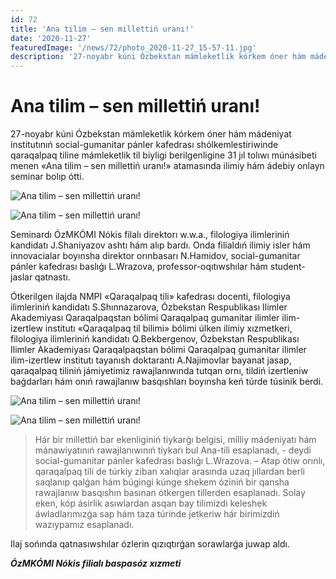 ```yaml
---
id: 72
title: 'Ana tilim – sen millettiń uranı!'
date: '2020-11-27'
featuredImage: '/news/72/photo_2020-11-27_15-57-11.jpg'
description: '27-noyabr kúni Ózbekstan mámleketlik kórkem óner hám mádeniyat institutınıń social-gumanitar pánler kafedrası shólkemlestiriwinde qaraqalpaq tiline mámleketlik til biyligi berilgenligine 31 jıl tolıwı múnásibeti menen «Ana tilim – sen millettiń uranı!» atamasında ilimiy hám ádebiy onlayn seminar bolıp ótti'
---
```


# Ana tilim – sen millettiń uranı!

27-noyabr kúni Ózbekstan mámleketlik kórkem óner hám mádeniyat institutınıń social-gumanitar pánler kafedrası shólkemlestiriwinde qaraqalpaq tiline mámleketlik til biyligi berilgenligine 31 jıl tolıwı múnásibeti menen «Ana tilim – sen millettiń uranı!» atamasında ilimiy hám ádebiy onlayn seminar bolıp ótti.

![Ana tilim – sen millettiń uranı!](/news/72/photo_2020-11-27_15-57-11.jpg)

![Ana tilim – sen millettiń uranı!](/news/72/photo_2020-11-27_15-57-15.jpg)

Seminardı ÓzMKÓMI Nókis filalı direktorı w.w.a., filologiya ilimleriniń kandidatı J.Shaniyazov ashtı hám alıp bardı. Onda filialdıń ilimiy isler hám innovacialar boyınsha direktor orınbasarı N.Hamidov, social-gumanitar pánler kafedrası baslıǵı L.Wrazova, professor-oqıtıwshılar hám student-jaslar qatnastı.

Ótkerilgen ilajda NMPI «Qaraqalpaq tili» kafedrası docenti, filologiya ilimleriniń kandidatı S.Shınnazarova, Ózbekstan Respublikası Ilimler Akademiyası Qaraqalpaqstan bólimi Qaraqalpaq gumanitar ilimler ilim-izertlew institutı «Qaraqalpaq til bilimi» bólimi úlken ilimiy xızmetkeri, filologiya ilimleriniń kandidatı Q.Bekbergenov, Ózbekstan Respublikası Ilimler Akademiyası Qaraqalpaqstan bólimi Qaraqalpaq gumanitar ilimler ilim-izertlew institutı tayanısh doktarantı A.Najimovlar bayanat jasap, qaraqalpaq tiliniń jámiyetimiz rawajlanıwında tutqan ornı, tildiń izertleniw baǵdarları hám onıń rawajlanıw basqıshları boyınsha keń túrde túsinik berdi.

![Ana tilim – sen millettiń uranı!](/news/72/photo_2020-11-27_15-57-16.jpg)

![Ana tilim – sen millettiń uranı!](/news/72/photo_2020-11-27_15-57-18.jpg)


>Hár bir millettiń bar ekenliginiń tiykarǵı belgisi, milliy mádeniyatı hám mánawiyatınıń rawajlanıwınıń tiykarı bul Ana-tili esaplanadı, - deydi social-gumanitar pánler kafedrası baslıǵı L.Wrazova. – Atap ótiw orınlı, qaraqalpaq tili de túrkiy ziban xalıqlar arasında uzaq jıllardan berli saqlanıp qalǵan hám búgingi kúnge shekem óziniń bir qansha rawajlanıw basqıshın basınan ótkergen tillerden esaplanadı.  Solay eken, kóp ásirlik asıwlardan asqan bay tilimizdi keleshek áwladlarımızǵa sap hám taza túrinde jetkeriw hár birimizdiń wazıypamız esaplanadı. 

Ilaj sońında qatnasıwshılar ózlerin qızıqtırǵan sorawlarǵa juwap aldı.

**_ÓzMKÓMI Nókis filialı baspasóz xızmeti_**
